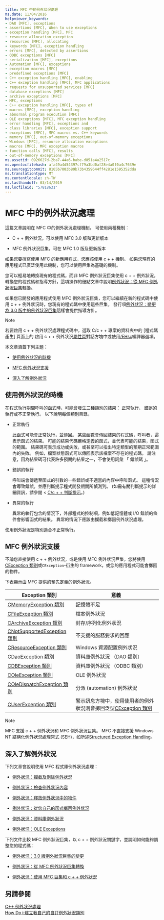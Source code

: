 ```yaml
---
title: MFC 中的例外狀況處理
ms.date: 11/04/2016
helpviewer_keywords:
- DAO [MFC], exceptions
- assertions [MFC], When to use exceptions
- exception handling [MFC], MFC
- resource allocation exception
- resources [MFC], allocating
- keywords [MFC], exception handling
- errors [MFC], detected by assertions
- ODBC exceptions [MFC]
- serialization [MFC], exceptions
- Automation [MFC], exceptions
- exception macros [MFC]
- predefined exceptions [MFC]
- C++ exception handling [MFC], enabling
- C++ exception handling [MFC], MFC applications
- requests for unsupported services [MFC]
- database exceptions [MFC]
- archive exceptions [MFC]
- MFC, exceptions
- C++ exception handling [MFC], types of
- macros [MFC], exception handling
- abnormal program execution [MFC]
- OLE exceptions [MFC], MFC exception handling
- error handling [MFC], exceptions and
- class libraries [MFC], exception support
- exceptions [MFC], MFC macros vs. C++ keywords
- memory [MFC], out-of-memory exceptions
- Windows [MFC], resource allocation exceptions
- macros [MFC], MFC exception macros
- function calls [MFC], results
- out-of-memory exceptions [MFC]
ms.assetid: 0926627d-2ba7-44a6-babe-d851a4a2517c
ms.openlocfilehash: afa49a4d54397cf79a3bd0af28e4a0f0a4c7639e
ms.sourcegitcommit: 8105b7003b89b73b4359644ff4281e1595352dda
ms.translationtype: MT
ms.contentlocale: zh-TW
ms.lasthandoff: 03/14/2019
ms.locfileid: "57818631"
---
```

# <a name="exception-handling-in-mfc"></a>MFC 中的例外狀況處理

這篇文章說明在 MFC 中的例外狀況處理機制。 可使用兩種機制：

- C + + 例外狀況，可以使用 MFC 3.0 版和更新版本

- MFC 例外狀況巨集，可在 MFC 1.0 版及更新版本

如果您要撰寫使用 MFC 的新應用程式，您應該使用 c + + 機制。 如果您現有的應用程式已廣泛使用此機制，您可以使用巨集為基礎的機制。

您可以輕易地轉換現有的程式碼，而非 MFC 例外狀況巨集使用 c + + 例外狀況。 轉換您的程式碼和指導方針，這項操作的優點文章中說明[例外狀況：從 MFC 例外狀況巨集轉換](../mfc/exceptions-converting-from-mfc-exception-macros.md)。

如果您已開發的應用程式使用 MFC 例外狀況巨集，您可以繼續在新的程式碼中使用 c + + 例外狀況時，您現有的程式碼中使用這些巨集。 發行項[例外狀況：變更為 3.0 版中的例外狀況巨集](../mfc/exceptions-changes-to-exception-macros-in-version-3-0.md)這樣會提供指導方針。

> [!NOTE]
>  若要啟用 c + + 例外狀況處理程式碼中，選取 C/c + + 專案的資料夾中的 [程式碼產生] 頁面上的 啟用 c + + 例外狀況[屬性頁](../build/reference/property-pages-visual-cpp.md)對話方塊中或使用[/EHsc](../build/reference/eh-exception-handling-model.md)編譯器選項。

本文章涵蓋下列主題：

- [使用例外狀況的時機](#_core_when_to_use_exceptions)

- [MFC 例外狀況支援](#_core_mfc_exception_support)

- [深入了解例外狀況](#_core_further_reading_about_exceptions)

##  <a name="_core_when_to_use_exceptions"></a> 使用例外狀況的時機

在程式執行期間呼叫的函式時，可能會發生三種類別的結果： 正常執行、 錯誤的執行或不正常執行。 以下說明每個類別目錄。

- 正常執行

   此函式可能會正常執行，並傳回。 某些函數會傳回結果的程式碼，呼叫者，這表示函式的結果。 可能的結果代碼嚴格定義的函式，並代表可能的結果，函式的範圍。 結果碼可表示成功或失敗，或甚至可以指出特定類型的預期正常範圍內的失敗。 例如，檔案狀態函式可以傳回表示該檔案不存在的程式碼。 請注意，因為結果碼可代表許多預期的結果之一，不會使用詞彙 「 錯誤碼 」。

- 錯誤的執行

   呼叫端會傳遞至函式的引數的一些錯誤或不適當的內容中呼叫函式。 這種情況會導致錯誤，並應判斷提示程式開發期間所偵測到。 (如需有關判斷提示的詳細資訊，請參閱 < [C/c + + 判斷提示](/visualstudio/debugger/c-cpp-assertions)。)

- 異常的執行

   異常的執行包含的情況下，外部程式的控制項，例如低記憶體或 I/O 錯誤的條件會影響函式的結果。 異常的情況下應該由攔截和擲回例外狀況處理。

使用例外狀況是特別適合不正常執行。

##  <a name="_core_mfc_exception_support"></a> MFC 例外狀況支援

不論您直接使用 c + + 例外狀況，或是使用 MFC 例外狀況巨集，您將使用[CException 類別](../mfc/reference/cexception-class.md)或`CException`-衍生的 framework，或您的應用程式可能會擲回的物件。

下表顯示由 MFC 提供的預先定義的例外狀況。

|Exception 類別|意義|
|---------------------|-------------|
|[CMemoryException 類別](../mfc/reference/cmemoryexception-class.md)|記憶體不足|
|[CFileException 類別](../mfc/reference/cfileexception-class.md)|檔案例外狀況|
|[CArchiveException 類別](../mfc/reference/carchiveexception-class.md)|封存/序列化例外狀況|
|[CNotSupportedException 類別](../mfc/reference/cnotsupportedexception-class.md)|不支援的服務要求的回應|
|[CResourceException 類別](../mfc/reference/cresourceexception-class.md)|Windows 資源配置例外狀況|
|[CDaoException 類別](../mfc/reference/cdaoexception-class.md)|資料庫例外狀況 （DAO 類別）|
|[CDBException 類別](../mfc/reference/cdbexception-class.md)|資料庫例外狀況 （ODBC 類別）|
|[COleException 類別](../mfc/reference/coleexception-class.md)|OLE 例外狀況|
|[COleDispatchException 類別](../mfc/reference/coledispatchexception-class.md)|分派 (automation) 例外狀況|
|[CUserException 類別](../mfc/reference/cuserexception-class.md)|警示訊息方塊中，使用使用者的例外狀況則會擲回泛型[CException 類別](../mfc/reference/cexception-class.md)|

> [!NOTE]
>  MFC 支援 c + + 例外狀況和 MFC 例外狀況巨集。 MFC 不直接支援 Windows NT 結構化例外狀況處理常式 (SEH)，如所述[Structured Exception Handling](/windows/desktop/debug/structured-exception-handling)。

##  <a name="_core_further_reading_about_exceptions"></a> 深入了解例外狀況

下列文章會說明使用 MFC 程式庫例外狀況處理：

- [例外狀況：攔截及刪除例外狀況](../mfc/exceptions-catching-and-deleting-exceptions.md)

- [例外狀況：檢查例外狀況內容](../mfc/exceptions-examining-exception-contents.md)

- [例外狀況：釋放例外狀況中的物件](../mfc/exceptions-freeing-objects-in-exceptions.md)

- [例外狀況：從您自己的函式擲回例外狀況](../mfc/exceptions-throwing-exceptions-from-your-own-functions.md)

- [例外狀況：資料庫例外狀況](../mfc/exceptions-database-exceptions.md)

- [例外狀況：OLE Exceptions](../mfc/exceptions-ole-exceptions.md)

下列文件比較 MFC 例外狀況巨集，以 c + + 例外狀況關鍵字，並說明如何能夠調整您的程式碼：

- [例外狀況：3.0 版例外狀況巨集的變更](../mfc/exceptions-changes-to-exception-macros-in-version-3-0.md)

- [例外狀況：從 MFC 例外狀況巨集轉換](../mfc/exceptions-converting-from-mfc-exception-macros.md)

- [例外狀況：使用 MFC 巨集和 c + + 例外狀況](../mfc/exceptions-using-mfc-macros-and-cpp-exceptions.md)

## <a name="see-also"></a>另請參閱

[C++ 例外狀況處理](../cpp/cpp-exception-handling.md)<br/>
[How Do i:建立我自己的自訂例外狀況類別](http://go.microsoft.com/fwlink/p/?linkid=128045)

